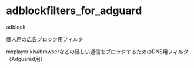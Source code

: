 # adblockfilters_for_adguard
adblock

個人用の広告ブロック用フィルタ

mxplayer kiwibrowserなどの怪しい通信をブロックするためのDNS用フィルタ（Adguared用）

